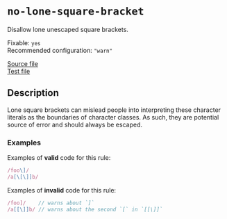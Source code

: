 # `no-lone-square-bracket`

Disallow lone unescaped square brackets.

Fixable: `yes` <br> Recommended configuration: `"warn"`

[Source file](https://github.com/RunDevelopment/eslint-plugin-clean-regex/blob/master/lib/rules/no-lone-square-bracket.js) <br> [Test file](https://github.com/RunDevelopment/eslint-plugin-clean-regex/blob/master/tests/lib/rules/no-lone-square-bracket.js)


## Description

Lone square brackets can mislead people into interpreting these character literals as the boundaries of character classes.
As such, they are potential source of error and should always be escaped.

### Examples

Examples of __valid__ code for this rule:

```js
/foo\]/
/a[\[\]]b/
```

Examples of __invalid__ code for this rule:

```js
/foo]/    // warns about `]`
/a[[\]]b/ // warns about the second `[` in `[[\]]`
```
